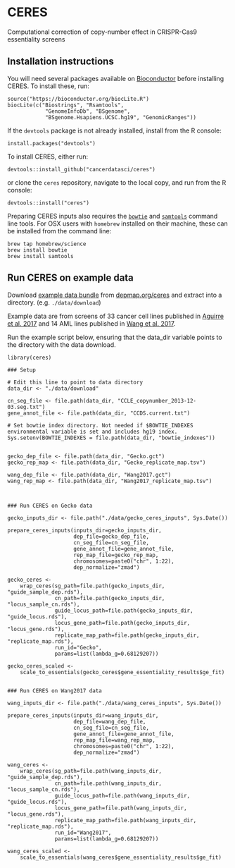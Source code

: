 # CERES
Computational correction of copy-number effect in CRISPR-Cas9 essentiality screens

## Installation instructions

You will need several packages available on [Bioconductor](https://bioconductor.org) before installing CERES. To install these, run:

```
source("https://bioconductor.org/biocLite.R")
biocLite(c("Biostrings", "Rsamtools", 
            "GenomeInfoDb", "BSgenome", 
            "BSgenome.Hsapiens.UCSC.hg19", "GenomicRanges"))
```

If the `devtools` package is not already installed, install from the R console:

```
install.packages("devtools")
```

To install CERES, either run:

```
devtools::install_github("cancerdatasci/ceres")
```

or clone the `ceres` repository, navigate to the local copy, and run from the R console: 

```
devtools::install("ceres")
```

Preparing CERES inputs also requires the [`bowtie`](http://bowtie-bio.sourceforge.net/index.shtml) and [`samtools`](http://samtools.sourceforge.net) command line tools. For OSX users with `homebrew` installed on their machine, these can be installed from the command line:

```
brew tap homebrew/science
brew install bowtie
brew install samtools
```

## Run CERES on example data

Download [example data bundle](https://depmap.org/ceres/data/example_data.zip) from [depmap.org/ceres](https://depmap.org/ceres) and extract into a directory. (e.g. `./data/download`)

Example data are from screens of 33 cancer cell lines published in [Aguirre et al. 2017](https://www.ncbi.nlm.nih.gov/pubmed/27260156) and 14 AML lines published in [Wang et al. 2017](https://www.ncbi.nlm.nih.gov/pubmed/28162770).

Run the example script below, ensuring that the data_dir variable points to the directory with the data download.


```
library(ceres)

### Setup

# Edit this line to point to data directory
data_dir <- "./data/download"

cn_seg_file <- file.path(data_dir, "CCLE_copynumber_2013-12-03.seg.txt")
gene_annot_file <- file.path(data_dir, "CCDS.current.txt")

# Set bowtie index directory. Not needed if $BOWTIE_INDEXES environmental variable is set and includes hg19 index.
Sys.setenv(BOWTIE_INDEXES = file.path(data_dir, "bowtie_indexes"))


gecko_dep_file <- file.path(data_dir, "Gecko.gct")
gecko_rep_map <- file.path(data_dir, "Gecko_replicate_map.tsv")

wang_dep_file <- file.path(data_dir, "Wang2017.gct")
wang_rep_map <- file.path(data_dir, "Wang2017_replicate_map.tsv")



### Run CERES on Gecko data

gecko_inputs_dir <- file.path("./data/gecko_ceres_inputs", Sys.Date())

prepare_ceres_inputs(inputs_dir=gecko_inputs_dir,
                     dep_file=gecko_dep_file,
                     cn_seg_file=cn_seg_file,
                     gene_annot_file=gene_annot_file,
                     rep_map_file=gecko_rep_map,
                     chromosomes=paste0("chr", 1:22),
                     dep_normalize="zmad")

gecko_ceres <-
    wrap_ceres(sg_path=file.path(gecko_inputs_dir, "guide_sample_dep.rds"),
               cn_path=file.path(gecko_inputs_dir, "locus_sample_cn.rds"),
               guide_locus_path=file.path(gecko_inputs_dir, "guide_locus.rds"),
               locus_gene_path=file.path(gecko_inputs_dir, "locus_gene.rds"),
               replicate_map_path=file.path(gecko_inputs_dir, "replicate_map.rds"),
               run_id="Gecko",
               params=list(lambda_g=0.68129207))

gecko_ceres_scaled <-
    scale_to_essentials(gecko_ceres$gene_essentiality_results$ge_fit)


### Run CERES on Wang2017 data

wang_inputs_dir <- file.path("./data/wang_ceres_inputs", Sys.Date())

prepare_ceres_inputs(inputs_dir=wang_inputs_dir,
                     dep_file=wang_dep_file,
                     cn_seg_file=cn_seg_file,
                     gene_annot_file=gene_annot_file,
                     rep_map_file=wang_rep_map,
                     chromosomes=paste0("chr", 1:22),
                     dep_normalize="zmad")

wang_ceres <-
    wrap_ceres(sg_path=file.path(wang_inputs_dir, "guide_sample_dep.rds"),
               cn_path=file.path(wang_inputs_dir, "locus_sample_cn.rds"),
               guide_locus_path=file.path(wang_inputs_dir, "guide_locus.rds"),
               locus_gene_path=file.path(wang_inputs_dir, "locus_gene.rds"),
               replicate_map_path=file.path(wang_inputs_dir, "replicate_map.rds"),
               run_id="Wang2017",
               params=list(lambda_g=0.68129207))

wang_ceres_scaled <-
    scale_to_essentials(wang_ceres$gene_essentiality_results$ge_fit)
```

